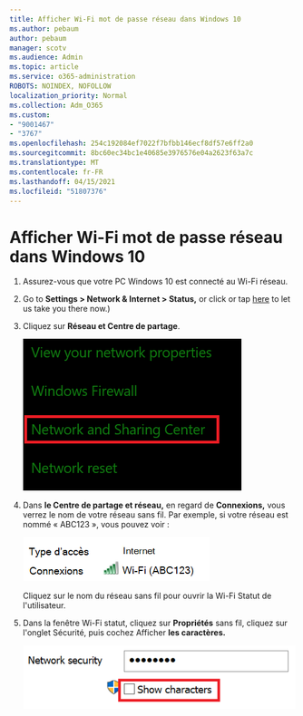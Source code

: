 ```yaml
---
title: Afficher Wi-Fi mot de passe réseau dans Windows 10
ms.author: pebaum
author: pebaum
manager: scotv
ms.audience: Admin
ms.topic: article
ms.service: o365-administration
ROBOTS: NOINDEX, NOFOLLOW
localization_priority: Normal
ms.collection: Adm_O365
ms.custom:
- "9001467"
- "3767"
ms.openlocfilehash: 254c192084ef7022f7bfbb146ecf8df57e6ff2a0
ms.sourcegitcommit: 8bc60ec34bc1e40685e3976576e04a2623f63a7c
ms.translationtype: MT
ms.contentlocale: fr-FR
ms.lasthandoff: 04/15/2021
ms.locfileid: "51807376"
---
```

# <a name="view-wi-fi-network-password-in-windows-10"></a>Afficher Wi-Fi mot de passe réseau dans Windows 10

1. Assurez-vous que votre PC Windows 10 est connecté au Wi-Fi réseau.

2. Go to **Settings > Network & Internet > Status,** or click or tap [here](ms-settings:network?activationSource=GetHelp) to let us take you there now.)

3. Cliquez sur **Réseau et Centre de partage**.

    ![Centre de réseau et de partage.](media/network-sharing-center.png)

4. Dans **le Centre de partage et réseau,** en regard de **Connexions,** vous verrez le nom de votre réseau sans fil. Par exemple, si votre réseau est nommé « ABC123 », vous pouvez voir :

    ![Connexions réseau.](media/network-connections.png)

    Cliquez sur le nom du réseau sans fil pour ouvrir la Wi-Fi Statut de l'utilisateur. 

5. Dans la fenêtre Wi-Fi statut, cliquez sur  **Propriétés** sans fil, cliquez sur l'onglet Sécurité, puis cochez Afficher **les caractères.**

    ![Afficher les Wi-Fi mot de passe.](media/show-password-characters.png)

